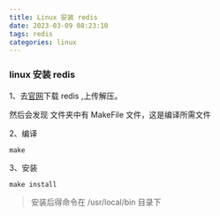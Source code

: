 ```yaml
---
title: Linux 安装 redis
date: 2023-03-09 08:23:10
tags: redis
categories: linux
---
```


### linux 安装 redis

1、去[官网](redis.io)下载 redis ,上传解压。

然后会发现 文件夹中有 MakeFile 文件，这是编译所需文件

2、编译

```
make
```

3、安装

```
make install
```

> 安装后得命令在 /usr/local/bin 目录下